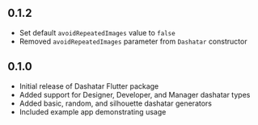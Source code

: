 ## 0.1.2

- Set default `avoidRepeatedImages` value to `false`
- Removed `avoidRepeatedImages` parameter from `Dashatar` constructor

## 0.1.0

- Initial release of Dashatar Flutter package
- Added support for Designer, Developer, and Manager dashatar types
- Added basic, random, and silhouette dashatar generators
- Included example app demonstrating usage
